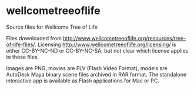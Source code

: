 wellcometreeoflife
==================

Source files for Wellcome Tree of Life

Files downloaded from http://www.wellcometreeoflife.org/resources/tree-of-life-files/. Licensing http://www.wellcometreeoflife.org/licensing/ is either CC-BY-NC-ND or CC-BY-NC-SA, but not clear which license applies to these files.

Images are PNG, movies are FLV (Flash Video Format), models are AutoDesk Maya binary scene files archived in RAR format. The standalone interactive app is available as Flash applications for Mac or PC.